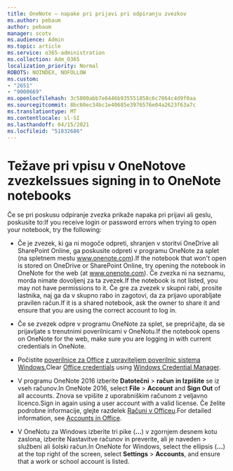 ```yaml
---
title: OneNote – napake pri prijavi pri odpiranju zvezkov
ms.author: pebaum
author: pebaum
manager: scotv
ms.audience: Admin
ms.topic: article
ms.service: o365-administration
ms.collection: Adm_O365
localization_priority: Normal
ROBOTS: NOINDEX, NOFOLLOW
ms.custom:
- "2651"
- "9000669"
ms.openlocfilehash: 3c5800abb7e6446b935551858c6c7864c4d9f0aa
ms.sourcegitcommit: 8bc60ec34bc1e40685e3976576e04a2623f63a7c
ms.translationtype: MT
ms.contentlocale: sl-SI
ms.lasthandoff: 04/15/2021
ms.locfileid: "51832686"
---
```

# <a name="issues-signing-in-to-onenote-notebooks"></a><span data-ttu-id="71cdd-102">Težave pri vpisu v OneNotove zvezke</span><span class="sxs-lookup"><span data-stu-id="71cdd-102">Issues signing in to OneNote notebooks</span></span>

<span data-ttu-id="71cdd-103">Če se pri poskusu odpiranje zvezka prikaže napaka pri prijavi ali geslu, poskusite to:</span><span class="sxs-lookup"><span data-stu-id="71cdd-103">If you receive login or password errors when trying to open your notebook, try the following:</span></span>

- <span data-ttu-id="71cdd-104">Če je zvezek, ki ga ni mogoče odpreti, shranjen v storitvi OneDrive ali SharePoint Online, ga poskusite odpreti v programu OneNote za splet (na spletnem mestu www.onenote.com).</span><span class="sxs-lookup"><span data-stu-id="71cdd-104">If the notebook that won't open is stored on OneDrive or SharePoint Online, try opening the notebook in OneNote for the web (at www.onenote.com).</span></span> <span data-ttu-id="71cdd-105">Če zvezka ni na seznamu, morda nimate dovoljenj za ta zvezek.</span><span class="sxs-lookup"><span data-stu-id="71cdd-105">If the notebook is not listed, you may not have permissions to it.</span></span> <span data-ttu-id="71cdd-106">Če gre za zvezek v skupni rabi, prosite lastnika, naj ga da v skupno rabo in zagotovi, da za prijavo uporabljate pravilen račun.</span><span class="sxs-lookup"><span data-stu-id="71cdd-106">If it is a shared notebook, ask the owner to share it and ensure that you are using the correct account to log in.</span></span>

- <span data-ttu-id="71cdd-107">Če se zvezek odpre v programu OneNote za splet, se prepričajte, da se prijavljate s trenutnimi poverilnicami v OneNotu.</span><span class="sxs-lookup"><span data-stu-id="71cdd-107">If the notebook opens on OneNote for the web, make sure you are logging in with current credentials in OneNote.</span></span> 

- <span data-ttu-id="71cdd-108">Počistite [poverilnice za Office](https://docs.microsoft.com/office/troubleshoot/error-messages/another-account-already-signed-in#step-3-clear-cached-credentials-on-the-computer) [z upraviteljem poverilnic sistema Windows.](https://support.microsoft.com/help/4026814/windows-accessing-credential-manager)</span><span class="sxs-lookup"><span data-stu-id="71cdd-108">Clear [Office credentials](https://docs.microsoft.com/office/troubleshoot/error-messages/another-account-already-signed-in#step-3-clear-cached-credentials-on-the-computer) using [Windows Credential Manager](https://support.microsoft.com/help/4026814/windows-accessing-credential-manager).</span></span>

- <span data-ttu-id="71cdd-109">V programu OneNote 2016 izberite **Datotečni**  >  **račun** **in Izpišite** se iz vseh računov.</span><span class="sxs-lookup"><span data-stu-id="71cdd-109">In OneNote 2016, select **File** > **Account** and **Sign Out** of all accounts.</span></span> <span data-ttu-id="71cdd-110">Znova se vpišite z uporabniškim računom z veljavno licenco.</span><span class="sxs-lookup"><span data-stu-id="71cdd-110">Sign in again using a user account with a valid license.</span></span> <span data-ttu-id="71cdd-111">Če želite podrobne informacije, glejte razdelek [Računi v Officeu](https://support.office.com/article/accounts-in-office-628ea040-f265-49de-b986-be09c3ebf8a9).</span><span class="sxs-lookup"><span data-stu-id="71cdd-111">For detailed information, see [Accounts in Office](https://support.office.com/article/accounts-in-office-628ea040-f265-49de-b986-be09c3ebf8a9).</span></span>

- <span data-ttu-id="71cdd-112">V OneNotu za Windows izberite tri pike (**...**) v zgornjem desnem kotu zaslona, izberite Nastavitve računov in preverite, ali je naveden  >  službeni ali šolski račun.</span><span class="sxs-lookup"><span data-stu-id="71cdd-112">In OneNote for Windows, select the ellipsis (**…**) at the top right of the screen, select **Settings** > **Accounts**, and ensure that a work or school account is listed.</span></span>